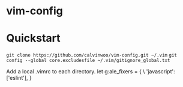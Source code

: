 # vim-config

# Quickstart
`git clone https://github.com/calvinwoo/vim-config.git ~/.vim`
`git config --global core.excludesfile ~/.vim/gitignore_global.txt`

Add a local .vimrc to each directory.
let g:ale_fixers = {
\   'javascript': ['eslint'],
\}
